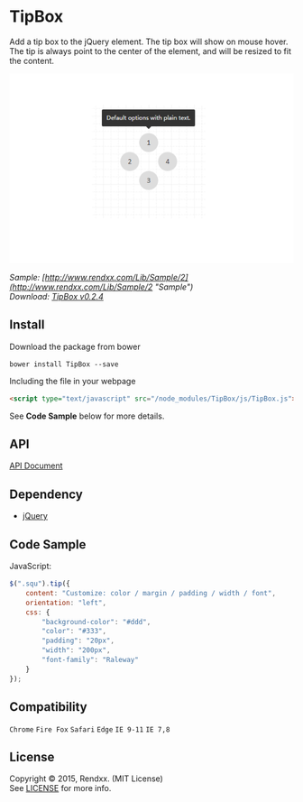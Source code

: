 # TipBox
Add a tip box to the jQuery element. The tip box will show on mouse hover.  
The tip is always point to the center of the element, and will be resized to fit the content.    

![preview](https://raw.githubusercontent.com/Rendxx/TipBox/master/preview.png "Preview")

*Sample: [http://www.rendxx.com/Lib/Sample/2](http://www.rendxx.com/Lib/Sample/2 "Sample")*  
*Download: [TipBox v0.2.4](https://github.com/Rendxx/TipBox/releases/tag/0.2.4 "Download")*

## Install
Download the package from bower
```
bower install TipBox --save
```

Including the file in your webpage
```HTML
<script type="text/javascript" src="/node_modules/TipBox/js/TipBox.js"></script>
```

See **Code Sample** below for more details.

## API
[API Document](https://github.com/Rendxx/TipBox/blob/master/API%20Document.md)

## Dependency
- [jQuery][]

## Code Sample
JavaScript:

```javascript
$(".squ").tip({
    content: "Customize: color / margin / padding / width / font",
    orientation: "left",
    css: {
        "background-color": "#ddd",
        "color": "#333",
        "padding": "20px",
        "width": "200px",
        "font-family": "Raleway"
    }
});
```

## Compatibility
```Chrome``` ```Fire Fox``` ```Safari``` ```Edge``` ```IE 9-11``` ```IE 7,8```

## License
Copyright &copy; 2015, Rendxx. (MIT License)  
See [LICENSE][] for more info.

[jQuery]: https://jquery.com/ "jQuery Home Page"
[LICENSE]: https://github.com/Rendxx/TipBox/blob/master/LICENSE